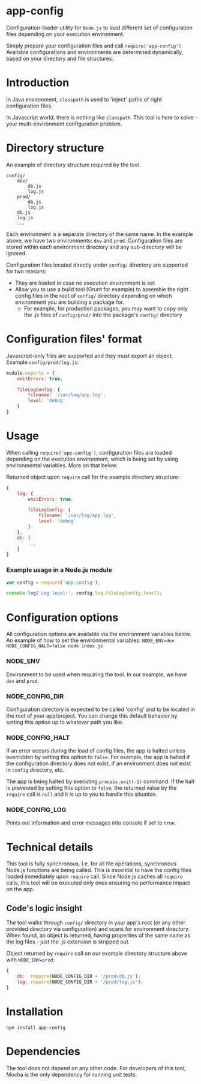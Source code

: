# app-config

Configuration-loader utility for `Node.js` to load different set of configuration files depending on your execution environment.

Simply prepare your configuration files and call `require('app-config')`. Available configurations and environments are determined dynamically, based on your directory and file structures.

# Introduction

In Java environment, `classpath` is used to 'inject' paths of right configuration files.

In Javascript world, there is nothing like `classpath`. This tool is here to solve your multi-environment configuration problem.

# Directory structure

An example of directory structure required by the tool.
```
config/
    dev/
        db.js
        log.js
    prod/
        db.js
        log.js
    db.js
    log.js
    ...
```
Each environment is a separate directory of the same name. In the example above, we have two environments: `dev` and `prod`.
Configuration files are stored within each environment directory and any sub-directory will be ignored.

Configuration files located directly under `config/` directory are supported for two reasons:
* They are loaded in case no execution environment is set
* Allow you to use a build tool (Grunt for example) to assemble the right config files in the root of `config/` directory depending on which environment you are building a package for.
    * For example, for production packages, you may want to copy only the .js files of `config/prod/` into the package's `config/` directory

# Configuration files' format

Javascript-only files are supported and they must export an object. Example `config/prod/log.js`:
```js
module.exports = {
    emitErrors: true,

    fileLogConfig: {
        filename: '/var/log/app.log',
        level: 'debug'
    }
}
```

# Usage

When calling `require('app-config')`, configuration files are loaded depending on the execution environment,
which is being set by using environmental variables. More on that below.

Returned object upon `require` call for the example directory structure:
```js
{
    log: {
        emitErrors: true,

        fileLogConfig: {
            filename: '/var/log/app.log',
            level: 'debug'
        }
    },
    db: {
        ...
    }
}
```

### Example usage in a Node.js module
```js
var config = require('app-config');

console.log('Log level:', config.log.fileLogConfig.level);
```

# Configuration options

All configuration options are available via the environment variables below.
An example of how to set the environmental variables: `NODE_ENV=dev NODE_CONFIG_HALT=false node index.js`


### NODE_ENV

Environment to be used when requiring the tool. In our example, we have `dev` and `prod`.

### NODE_CONFIG_DIR

Configuration directory is expected to be called 'config' and to be located in the root of your app/project.
You can change this default behavior by setting this option up to whatever path you like.

### NODE_CONFIG_HALT

If an error occurs during the load of config files, the app is halted unless overridden by setting this option to `false`.
For example, the app is halted if the configuration directory does not exist, if an environment does not exist in `config` directory, etc.

The app is being halted by executing `process.exit(-1)` command. If the halt is prevented by setting this option to `false`,
the returned value by the `require` call is `null` and it is up to you to handle this situation.

### NODE_CONFIG_LOG

Prints out information and error messages into console if set to `true`.

# Technical details

This tool is fully synchronous. I.e. for all file operations, synchronous Node.js functions are being called.
This is essential to have the config files loaded immediately upon `require` call.
Since Node.js caches all `require` calls, this tool will be executed only ones ensuring no performance impact on the app.

## Code's logic insight

The tool walks through `config/` directory in your app's root (or any other provided directory via configuration) and scans for environment directory.
When found, an object is returned, having properties of the same name as the log files - just the .js extension is stripped out.

Object returned by `require` call on our example directory structure above with `NODE_ENV=prod`:
```js
{
    db:  require(NODE_CONFIG_DIR + '/prod/db.js');
    log: require(NODE_CONFIG_DIR + '/prod/log.js');
}
```

# Installation

`npm install app-config`

# Dependencies

The tool does not depend on any other code. For developers of this tool, Mocha is the only dependency for running unit tests.
